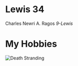 # Lewis 34

Charles Newri A. Ragos
 *9-Lewis*

 # My Hobbies

 ![Death Stranding](https://encrypted-tbn0.gstatic.com/images?q=tbn:ANd9GcRgfJstIQdwfWkxo_pzzSaGdbsMRk9IhnG8wcTebRnSPEdvV6ZK)

